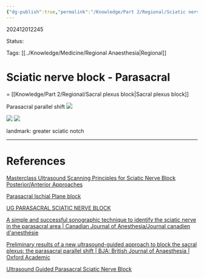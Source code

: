 ```yaml
---
{"dg-publish":true,"permalink":"/Knowledge/Part 2/Regional/Sciatic nerve block - Parasacral/"}
---
```



202412012245

Status: 

Tags: [[../Knowledge/Medicine/Regional Anaesthesia\|Regional]]

# Sciatic nerve block - Parasacral
= [[Knowledge/Part 2/Regional/Sacral plexus block\|Sacral plexus block]]

Parasacral parallel shift
![](https://i.imgur.com/VbLX2lh.png)


![](https://i.imgur.com/izKVDXd.png)
![](https://i.imgur.com/GSo8wb6.png)

landmark: greater sciatic notch





___
# References
[Masterclass Ultrasound Scanning Principles for Sciatic Nerve Block Posterior/Anterior Approaches](https://www.youtube.com/watch?v=8xZ_-2lzcL8&ab_channel=BlockOnn%21)

[Parasacral Ischial Plane block](https://www.youtube.com/watch?v=cnigIGMMiZk&t=609s&ab_channel=madan.narayanan)

[UG PARASACRAL SCIATIC NERVE BLOCK](https://www.youtube.com/watch?v=fHtERBQWxSE&ab_channel=VicenteRoquesEscolar)

[A simple and successful sonographic technique to identify the sciatic nerve in the parasacral area | Canadian Journal of Anesthesia/Journal canadien d'anesthésie](https://link.springer.com/article/10.1007/s12630-011-9630-3)

[Preliminary results of a new ultrasound-guided approach to block the sacral plexus: the parasacral parallel shift | BJA: British Journal of Anaesthesia | Oxford Academic](https://academic.oup.com/bja/article/107/2/278/299414)

[Ultrasound Guided Parasacral Sciatic Nerve Block](https://www.youtube.com/watch?v=cKdioYlocUE&ab_channel=RegionalAnesthesiologyandAcutePainMedicine)

